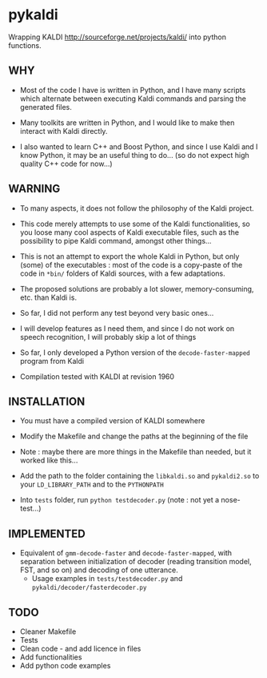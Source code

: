 pykaldi
=======

Wrapping KALDI <http://sourceforge.net/projects/kaldi/> into python functions.

WHY
---

* Most of the code I have is written in Python, and I have many scripts which
  alternate between executing Kaldi commands and parsing the generated files.

* Many toolkits are written in Python, and I would like to make then interact
  with Kaldi directly. 

* I also wanted to learn C++ and Boost Python, and since I use Kaldi and I know
  Python, it may be an useful thing to do... (so do not expect high quality C++
  code for now...)



WARNING
-------

* To many aspects, it does not follow the philosophy of the Kaldi project.

* This code merely attempts to use some of the Kaldi functionalities, so
  you loose many cool aspects of Kaldi executable files, such as the possibility
  to pipe Kaldi command, amongst other things...

* This is not an attempt to export the whole Kaldi in Python, but only (some)
  of the executables : most of the code is a copy-paste of the code in ``*bin/``
  folders of Kaldi sources, with a few adaptations.

* The proposed solutions are probably a lot slower, memory-consuming, etc. than
  Kaldi is.

* So far, I did not perform any test beyond very basic ones...

* I will develop features as I need them, and since I do not work on speech 
  recognition, I will probably skip a lot of things

* So far, I only developed a Python version of the ``decode-faster-mapped``
  program from Kaldi

* Compilation tested with KALDI at revision 1960

INSTALLATION
------------

* You must have a compiled version of KALDI somewhere
* Modify the Makefile and change the paths at the beginning of the file
* Note : maybe there are more things in the Makefile than needed, but it worked like this...

* Add the path to the folder containing the ``libkaldi.so`` and ``pykaldi2.so`` to your 
  ``LD_LIBRARY_PATH`` and to the ``PYTHONPATH``
* Into ``tests`` folder, run ``python testdecoder.py`` (note : not yet a nose-test...)

IMPLEMENTED
-----------

* Equivalent of ``gmm-decode-faster`` and ``decode-faster-mapped``, with
  separation between initialization of decoder (reading transition model,
  FST, and so on) and decoding of one utterance. 
  * Usage examples in ``tests/testdecoder.py`` and ``pykaldi/decoder/fasterdecoder.py``


TODO
----

* Cleaner Makefile
* Tests
* Clean code - and add licence in files
* Add functionalities
* Add python code examples
